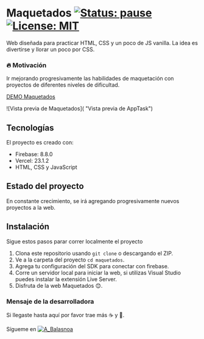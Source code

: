 # Maquetados [![Status: pause](https://img.shields.io/badge/Status-pause-yellow)]() [![License: MIT](https://img.shields.io/badge/License-MIT-lightgrey.svg)](https://opensource.org/licenses/MIT)

Web diseñada para practicar HTML, CSS y un poco de JS vanilla. La idea es divertirse y llorar un poco por CSS.

### :fire: Motivación

Ir mejorando progresivamente las habilidades de maquetación con proyectos de diferentes niveles de dificultad.

[DEMO Maquetados](https://maquetacion-in.vercel.app/ "Web Maquetación")

![Vista previa de Maquetados]( "Vista previa de AppTask")

## Tecnologías

El proyecto es creado con:

- Firebase: 8.8.0
- Vercel: 23.1.2
- HTML, CSS y JavaScript

## Estado del proyecto

En constante crecimiento, se irá agregando progresivamente nuevos proyectos a la web.

## Instalación

Sigue estos pasos parar correr localmente el proyecto

1. Clona este repositorio usando `git clone` o descargando el ZIP.
2. Ve a la carpeta del proyecto `cd maquetados`.
3. Agrega tu configuración del SDK para conectar con firebase.
4. Corre un servidor local para iniciar la web, si utilizas Visual Studio puedes instalar la extensión Live Server.
5. Disfruta de la web Maquetados :blush:.

### Mensaje de la desarrolladora

Si llegaste hasta aquí por favor trae más :coffee: y :cookie:.

Sígueme en [![A_Balasnoa](https://img.shields.io/twitter/url?url=https%3A%2F%2Ftwitter.com%2FA_Balasnoa)](https://twitter.com/A_Balasnoa)
